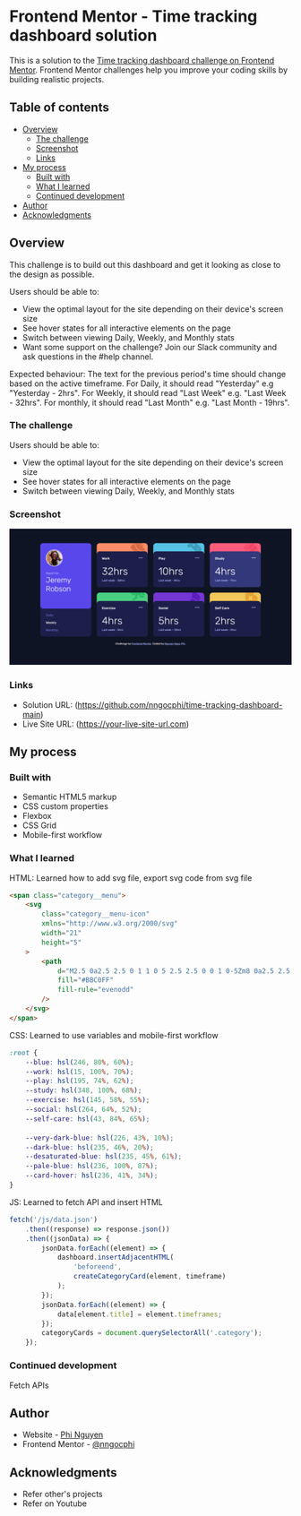 # Frontend Mentor - Time tracking dashboard solution

This is a solution to the [Time tracking dashboard challenge on Frontend Mentor](https://www.frontendmentor.io/challenges/time-tracking-dashboard-UIQ7167Jw). Frontend Mentor challenges help you improve your coding skills by building realistic projects.

## Table of contents

-   [Overview](#overview)
    -   [The challenge](#the-challenge)
    -   [Screenshot](#screenshot)
    -   [Links](#links)
-   [My process](#my-process)
    -   [Built with](#built-with)
    -   [What I learned](#what-i-learned)
    -   [Continued development](#continued-development)
-   [Author](#author)
-   [Acknowledgments](#acknowledgments)

## Overview

This challenge is to build out this dashboard and get it looking as close to the design as possible.

Users should be able to:

-   View the optimal layout for the site depending on their device's screen size
-   See hover states for all interactive elements on the page
-   Switch between viewing Daily, Weekly, and Monthly stats
-   Want some support on the challenge? Join our Slack community and ask questions in the #help channel.

Expected behaviour:
The text for the previous period's time should change based on the active timeframe. For Daily, it should read "Yesterday" e.g "Yesterday - 2hrs". For Weekly, it should read "Last Week" e.g. "Last Week - 32hrs". For monthly, it should read "Last Month" e.g. "Last Month - 19hrs".

### The challenge

Users should be able to:

-   View the optimal layout for the site depending on their device's screen size
-   See hover states for all interactive elements on the page
-   Switch between viewing Daily, Weekly, and Monthly stats

### Screenshot

![](images\screenshot.png)

### Links

-   Solution URL: (https://github.com/nngocphi/time-tracking-dashboard-main)
-   Live Site URL: (https://your-live-site-url.com)

## My process

### Built with

-   Semantic HTML5 markup
-   CSS custom properties
-   Flexbox
-   CSS Grid
-   Mobile-first workflow

### What I learned

HTML: Learned how to add svg file, export svg code from svg file

```html
<span class="category__menu">
	<svg
		class="category__menu-icon"
		xmlns="http://www.w3.org/2000/svg"
		width="21"
		height="5"
	>
		<path
			d="M2.5 0a2.5 2.5 0 1 1 0 5 2.5 2.5 0 0 1 0-5Zm8 0a2.5 2.5 0 1 1 0 5 2.5 2.5 0 0 1 0-5Zm8 0a2.5 2.5 0 1 1 0 5 2.5 2.5 0 0 1 0-5Z"
			fill="#BBC0FF"
			fill-rule="evenodd"
		/>
	</svg>
</span>
```

CSS: Learned to use variables and mobile-first workflow

```css
:root {
	--blue: hsl(246, 80%, 60%);
	--work: hsl(15, 100%, 70%);
	--play: hsl(195, 74%, 62%);
	--study: hsl(348, 100%, 68%);
	--exercise: hsl(145, 58%, 55%);
	--social: hsl(264, 64%, 52%);
	--self-care: hsl(43, 84%, 65%);

	--very-dark-blue: hsl(226, 43%, 10%);
	--dark-blue: hsl(235, 46%, 20%);
	--desaturated-blue: hsl(235, 45%, 61%);
	--pale-blue: hsl(236, 100%, 87%);
	--card-hover: hsl(236, 41%, 34%);
}
```

JS: Learned to fetch API and insert HTML

```js
fetch('/js/data.json')
	.then((response) => response.json())
	.then((jsonData) => {
		jsonData.forEach((element) => {
			dashboard.insertAdjacentHTML(
				'beforeend',
				createCategoryCard(element, timeframe)
			);
		});
		jsonData.forEach((element) => {
			data[element.title] = element.timeframes;
		});
		categoryCards = document.querySelectorAll('.category');
	});
```

### Continued development

Fetch APIs

## Author

-   Website - [Phi Nguyen](https://www.linkedin.com/in/nguyenngocphi/)
-   Frontend Mentor - [@nngocphi](https://www.frontendmentor.io/profile/nngocphi)

## Acknowledgments

-   Refer other's projects
-   Refer on Youtube

